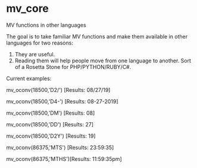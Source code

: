 # mv_core
MV functions in other languages

The goal is to take familiar MV functions and make them available in other languages for two reasons:
1) They are useful.
2) Reading them will help people move from one language to another. Sort of a Rosetta Stone for PHP/PYTHON/RUBY/C#.

Current examples:

mv_oconv(18500,'D2/') [Results:  08/27/19]

mv_oconv(18500,'D4-') [Results:  08-27-2019]

mv_oconv(18500,'DM')  [Results:  08]

mv_oconv(18500,'DD')  [Results:  27]

mv_oconv(18500,'D2Y') [Results:  19]

mv_oconv(86375,'MTS') [Results: 23:59:35]

mv_oconv(86375,'MTHS')[Results: 11:59:35pm]
